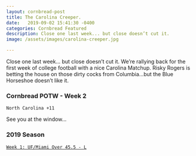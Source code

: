 ```yaml
---
layout: cornbread-post
title: The Carolina Creeper.
date:   2019-09-02 15:41:30 -0400
categories: Cornbread Featured
description: Close one last week... but close doesn’t cut it.
image: /assets/images/carolina-creeper.jpg

---
```


Close one last week... but close doesn’t cut it. We’re rallying back for the first week of college football with a nice Carolina Matchup. Risky Rogers is betting the house on those dirty cocks from Columbia...but the Blue Horseshoe doesn’t like it.

### Cornbread POTW - Week 2

`North Carolina +11`

See you at the window...

### 2019 Season

[`Week 1: UF/Miami Over 45.5 - L`](/cornbread-potw-week1)
